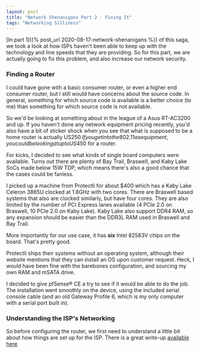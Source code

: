 ```yaml
---
layout: post
title: "Network Shenanigans Part 2 - Fixing It"
tags: "Networking Silliness"
---
```


[In part 1]({% post_url 2020-08-17-network-shenanigans %}) of this saga, we took a look at how ISPs haven't been able to
keep up with the technology and line speeds that they are providing. So for this part, we are actually going to fix this
problem, and also increase our network security.

### Finding a Router

I could have gone with a basic consumer router, or even a higher end consumer router, but I still would have concerns
about the source code. In general, something for which source code is available is a better choice (to me) than something
for which source code is not available.

So we'd be looking at something about in the league of a Asus RT-AC3200 and up. If you haven't done any network equipment pricing
recently, you'd also have a bit of sticker shock when you see that what is supposed to be a home router is actually US$250.
If you get into the 802.11ax equipment, you could be looking at up to US$450 for a router.

For kicks, I decided to see what kinds of single board computers were available. Turns out there are plenty of Bay Trail,
Braswell, and Kaby Lake SoCs made below 15W TDP, which means there's also a good chance that the cases could be fanless.

I picked up a machine from Protectli for about $400 which has a Kaby Lake Celeron 3865U clocked at 1.8GHz with two cores. There are
Braswell based systems that also are clocked similarly, but have four cores. They are also limited by the number of PCI
Express lanes available (4 PCIe 2.0 on Braswell, 10 PCIe 2.0 on Kaby Lake). Kaby Lake also support DDR4 RAM, so any expansion
should be easier than the DDR3L RAM used in Braswell and Bay Trail. 

More importantly for our use case, it has **six** Intel 82583V chips on the board. That's pretty good.

Protectli ships their systems without an operating system, although their website mentions that they can install an OS
upon customer request. Heck, I would have been fine with the barebones configuration, and sourcing my own RAM and mSATA
drive.

I decided to give pfSense® CE a try to see if it would be able to do the job. The installation went smoothly on the device,
using the included serial console cable (and an old Gateway Profile 6, which is my only computer with a serial port built in).

### Understanding the ISP's Networking

So before configuring the router, we first need to understand a little bit about how things are set up for the ISP.
There is a great write-up [available here](https://github.com/MonkWho/pfatt)